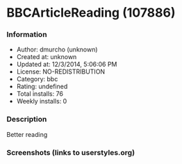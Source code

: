 # BBCArticleReading (107886)

### Information
- Author: dmurcho (unknown)
- Created at: unknown
- Updated at: 12/3/2014, 5:06:06 PM
- License: NO-REDISTRIBUTION
- Category: bbc
- Rating: undefined
- Total installs: 76
- Weekly installs: 0


### Description
Better reading


### Screenshots (links to userstyles.org)



